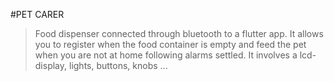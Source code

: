 #PET CARER
> Food dispenser connected through bluetooth to a flutter app. It allows you to register when the food container is empty and feed the pet when you are not at home following alarms settled.
> It involves a lcd-display, lights, buttons, knobs ...
